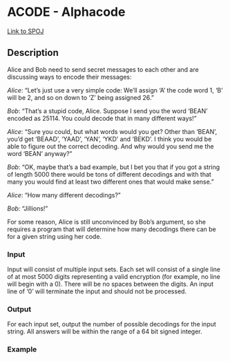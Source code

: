 # ACODE - Alphacode

[Link to SPOJ](https://www.spoj.com/problems/ACODE/)

## Description
Alice and Bob need to send secret messages to each other and are discussing ways to encode their messages:

*Alice*: “Let’s just use a very simple code: We’ll assign ‘A’ the code word 1, ‘B’ will be 2, and so on down to ‘Z’ being assigned 26.”

*Bob*: “That’s a stupid code, Alice. Suppose I send you the word ‘BEAN’ encoded as 25114. You could decode that in many different ways!”

*Alice*: “Sure you could, but what words would you get? Other than ‘BEAN’, you’d get ‘BEAAD’, ‘YAAD’, ‘YAN’, ‘YKD’ and ‘BEKD’. I think you would be able to figure out the correct decoding. And why would you send me the word ‘BEAN’ anyway?”

*Bob*: “OK, maybe that’s a bad example, but I bet you that if you got a string of length 5000 there would be tons of different decodings and with that many you would find at least two different ones that would make sense.”

*Alice*: “How many different decodings?”

*Bob*: “Jillions!”

For some reason, Alice is still unconvinced by Bob’s argument, so she requires a program that will determine how many decodings there can be for a given string using her code.

### Input

Input will consist of multiple input sets. Each set will consist of a single line of at most 5000 digits representing a valid encryption (for example, no line will begin with a 0). There will be no spaces between the digits. An input line of ‘0’ will terminate the input and should not be processed.

### Output

For each input set, output the number of possible decodings for the input string. All answers will be within the range of a 64 bit signed integer.
### Example

